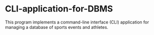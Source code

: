 # CLI-application-for-DBMS
This program implements a command-line interface (CLI) application for managing a database of sports events and athletes.
